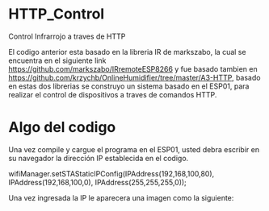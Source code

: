 # HTTP_Control
Control Infrarrojo a traves de HTTP

El codigo anterior esta basado en la libreria IR de markszabo, la cual se encuentra en el siguiente link https://github.com/markszabo/IRremoteESP8266 y fue basado tambien en https://github.com/krzychb/OnlineHumidifier/tree/master/A3-HTTP, basado en estas dos librerias se construyo un sistema basado en el ESP01, para realizar el control de dispositivos a traves de comandos HTTP.

# Algo del codigo

Una vez compile y cargue el programa en el ESP01, usted debra escribir en su navegador la dirección IP establecida en el codigo.

wifiManager.setSTAStaticIPConfig(IPAddress(192,168,100,80), IPAddress(192,168,100,0), IPAddress(255,255,255,0));

Una vez ingresada la IP le aparecera una imagen como la siguiente:

 [1]: https://www.codecademy.com/tracks/web

